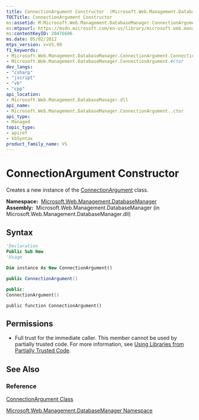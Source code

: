 ```yaml
---
title: ConnectionArgument Constructor  (Microsoft.Web.Management.DatabaseManager)
TOCTitle: ConnectionArgument Constructor
ms:assetid: M:Microsoft.Web.Management.DatabaseManager.ConnectionArgument.#ctor
ms:mtpsurl: https://msdn.microsoft.com/en-us/library/microsoft.web.management.databasemanager.connectionargument.connectionargument(v=VS.90)
ms:contentKeyID: 20476606
ms.date: 05/02/2012
mtps_version: v=VS.90
f1_keywords:
- Microsoft.Web.Management.DatabaseManager.ConnectionArgument.ConnectionArgument
- Microsoft.Web.Management.DatabaseManager.ConnectionArgument.#ctor
dev_langs:
- "csharp"
- "jscript"
- "vb"
- "cpp"
api_location:
- Microsoft.Web.Management.DatabaseManager.dll
api_name:
- Microsoft.Web.Management.DatabaseManager.ConnectionArgument..ctor
api_type:
- Managed
topic_type:
- apiref
- kbSyntax
product_family_name: VS
---
```


# ConnectionArgument Constructor

Creates a new instance of the [ConnectionArgument](connectionargument-class-microsoft-web-management-databasemanager.md) class.

**Namespace:**  [Microsoft.Web.Management.DatabaseManager](microsoft-web-management-databasemanager-namespace.md)  
**Assembly:**  Microsoft.Web.Management.DatabaseManager (in Microsoft.Web.Management.DatabaseManager.dll)

## Syntax

```vb
'Declaration
Public Sub New
'Usage

Dim instance As New ConnectionArgument()
```

```csharp
public ConnectionArgument()
```

```cpp
public:
ConnectionArgument()
```

```jscript
public function ConnectionArgument()
```

## Permissions

  - Full trust for the immediate caller. This member cannot be used by partially trusted code. For more information, see [Using Libraries from Partially Trusted Code](https://msdn.microsoft.com/library/8skskf63).

## See Also

### Reference

[ConnectionArgument Class](connectionargument-class-microsoft-web-management-databasemanager.md)

[Microsoft.Web.Management.DatabaseManager Namespace](microsoft-web-management-databasemanager-namespace.md)

